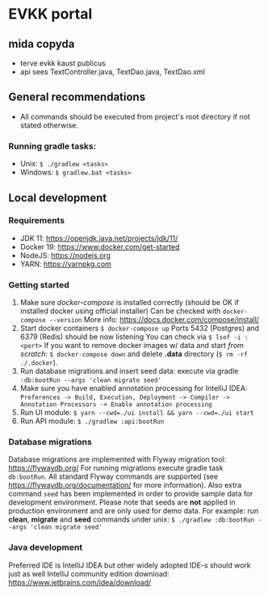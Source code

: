 # EVKK portal

## mida copyda
- terve evkk kaust publicus
- api sees TextController.java, TextDao.java, TextDao.xml

## General recommendations
- All commands should be executed from project's root directory if not stated otherwise.

### Running gradle tasks:
- Unix: `$ ./gradlew <tasks>`
- Windows: `$ gradlew.bat <tasks>`

## Local development

### Requirements
- JDK 11: https://openjdk.java.net/projects/jdk/11/
- Docker 19: https://www.docker.com/get-started
- NodeJS: https://nodejs.org
- YARN: https://yarnpkg.com

### Getting started
1. Make sure *docker-compose* is installed correctly (should be OK if installed docker using official installer)
   Can be checked with `docker-compose --version`
   More info: https://docs.docker.com/compose/install/
2. Start docker containers `$ docker-compose up`
   Ports 5432 (Postgres) and 6379 (Redis) should be now listening
   You can check via `$ lsof -i :<port>`
   If you want to remove docker images w/ data and start *from scratch*: `$ docker-compose down` and delete **.data** directory (`$ rm -rf ./.docker`).
3. Run database migrations and insert seed data: execute via gradle `:db:bootRun --args 'clean migrate seed'`
4. Make sure you have enabled annotation processing for IntelliJ IDEA: `Preferences -> Build, Execution, Deployment -> Compiler -> Annotation Processors -> Enable annotation processing`
5. Run UI module: `$ yarn --cwd=./ui install && yarn --cwd=./ui start`
6. Run API module: `$ ./gradlew :api:bootRun`

### Database migrations
Database migrations are implemented with Flyway migration tool: https://flywaydb.org/
For running migrations execute gradle task `db:bootRun`.
All standard Flyway commands are supported (see https://flywaydb.org/documentation/ for more information).
Also extra command `seed` has been implemented in order to provide sample data for development environment.
Please note that seeds are **not** applied in production environment and are only used for demo data.
For example: run **clean**, **migrate** and **seed** commands under unix: `$ ./gradlew :db:bootRun --args 'clean migrate seed'`

### Java development
Preferred IDE is IntelliJ IDEA but other widely adopted IDE-s should work just as well
IntelliJ community edition download: https://www.jetbrains.com/idea/download/
